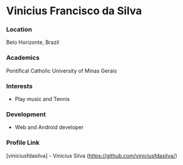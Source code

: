 # Vinicius Francisco da Silva

### Location

Belo Horizonte, Brazil

### Academics

Pontifical Catholic University of Minas Gerais

### Interests

- Play music and Tennis

### Development

- Web and Android developer

### Profile Link

[viniciusfdasilva] - Vinicius Silva (https://github.com/viniciusfdasilva/)
